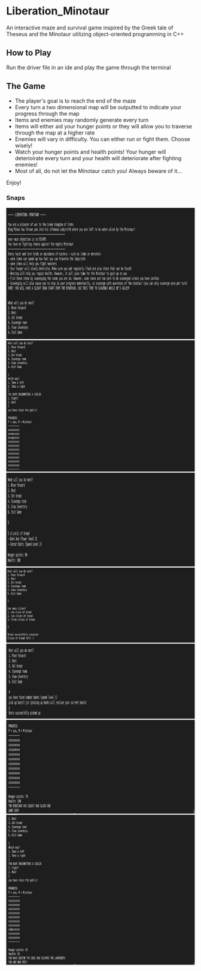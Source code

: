 # Liberation_Minotaur
An interactive maze and survival game inspired by the Greek tale of Theseus and the Minotaur utilizing object-oriented programming in C++

## How to Play
Run the driver file in an ide and play the game through the terminal

## The Game
- The player's goal is to reach the end of the maze
- Every turn a two dimensional map will be outputted to indicate your progress through the map
- Items and enemies may randomly generate every turn
- Items will either aid your hunger points or they will allow you to traverse through the map at a higher rate 
- Enemies will vary in difficulty. You can either run or fight them. Choose wisely!
- Watch your hunger points and health points! Your hunger will deterioirate every turn and your health will deteriorate after fighting enemies!
- Most of all, do not let the Minotaur catch you! Always beware of it...

Enjoy!

### Snaps

<img src="screenshots/Screen Shot 2021-11-18 at 1.44.29 PM.png" height="350px" width="950pxpx">
<img src="screenshots/Screen Shot 2021-11-18 at 1.49.56 PM.png" height="350px" width="950pxpx">
<img src="screenshots/Screen Shot 2021-11-18 at 1.49.07 PM.png" height="250px" width="950pxpx">
<img src="screenshots/Screen Shot 2021-11-18 at 2.08.21 PM.png" height="200px" width="950pxpx">
<img src="screenshots/Screen Shot 2021-11-18 at 1.47.11 PM.png" height="200px" width="950pxpx">
<img src="screenshots/Screen Shot 2021-11-18 at 1.47.49 PM.png" height="250px" width="950pxpx">
<img src="screenshots/Screen Shot 2021-11-18 at 1.53.19 PM.png" height="400px" width="950pxpx">
